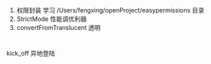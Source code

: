 1. 权限封装  学习 /Users/fengxing/openProject/easypermissions 目录
2. StrictMode 性能调优利器
3. convertFromTranslucent 透明


#
kick_off 异地登陆


